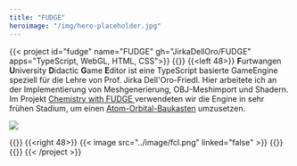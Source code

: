 ```yaml
---
title: "FUDGE"
heroimage: "/img/hero-placeholder.jpg"
---
```


{{< project id="fudge" name="FUDGE" gh="JirkaDellOro/FUDGE" apps="TypeScript, WebGL, HTML, CSS">}}
{{<twoculumn>}}
{{<left 48>}}
**F**urtwangen **U**niversity **D**idactic **G**ame **E**ditor ist eine TypeScript basierte GameEngine speziell für die Lehre von Prof. Jirka Dell'Oro-Friedl. Hier arbeitete ich an der Implementierung von Meshgenerierung, OBJ-Meshimport und Shadern. Im Projekt <a href="https://github.com/hs-furtwangen/FUDGE-Chemistry_MasterW19">Chemistry with FUDGE <i class="fab fa-github fa-gh"></i></a> verwendeten wir die Engine in sehr frühen Stadium, um einen [Atom-Orbital-Baukasten](https://hs-furtwangen.github.io/FUDGE-Chemistry_MasterW19/app/tutor.html) umzusetzen.



<a href="https://hs-furtwangen.github.io/FUDGE-Chemistry_MasterW19/dev/apps/testapp_game/sphere.html"><image src="../image/fcl2.jpg"></a>

{{</left>}}
{{<right 48>}}
{{< image src="../image/fcl.png" linked="false" >}}
{{</right>}}
{{</twoculumn>}}
{{< /project >}}